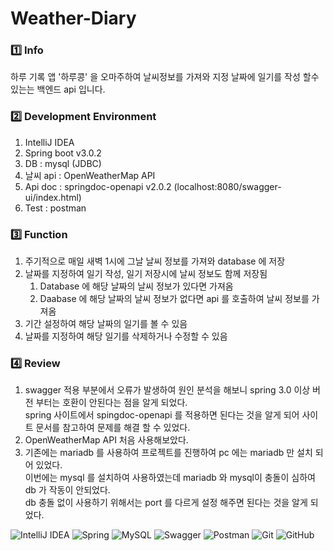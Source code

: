 # Weather-Diary

### 1️⃣ Info
하루 기록 앱 '하루콩' 을 오마주하여 날씨정보를 가져와 지정 날짜에 일기를 작성 할수 있는는 백엔드 api 입니다.

### 2️⃣ Development Environment
1. IntelliJ IDEA
2. Spring boot v3.0.2
3. DB : mysql (JDBC)
4. 날씨 api : OpenWeatherMap API
5. Api doc : springdoc-openapi v2.0.2 (localhost:8080/swagger-ui/index.html)
6. Test : postman

### 3️⃣ Function
1. 주기적으로 매일 새벽 1시에 그날 날씨 정보를 가져와 database 에 저장
2. 날짜를 지정하여 일기 작성, 일기 저장시에 날씨 정보도 함께 저장됨
    1. Database 에 해당 날짜의 날씨 정보가 있다면 가져옴
    2. Daabase 에 해당 날짜의 날씨 정보가 없다면 api 를 호출하여 날씨 정보를 가져옴
3. 기간 설정하여 해당 날짜의 일기를 볼 수 있음
4. 날짜를 지정하여 해당 일기를 삭제하거나 수정할 수 있음

### 4️⃣ Review
1. swagger 적용 부분에서 오류가 발생하여 원인 분석을 해보니 spring 3.0 이상 버전 부터는 호환이 안된다는 점을 알게 되었다.   
spring 사이트에서 spingdoc-openapi 를 적용하면 된다는 것을 알게 되어 사이트 문서를 참고하여 문제를 해결 할 수 있었다.
2. OpenWeatherMap API 처음 사용해보았다.
3. 기존에는 mariadb 를 사용하여 프로젝트를 진행하여 pc 에는 mariadb 만 설치 되어 있었다.     
이번에는 mysql 를 설치하여 사용하였는데 mariadb 와 mysql이 충돌이 심하여 db 가 작동이 안되었다.     
db 충돌 없이 사용하기 위해서는 port 를 다르게 설정 해주면 된다는 것을 알게 되었다.

![IntelliJ IDEA](https://img.shields.io/badge/IntelliJIDEA-000000.svg?style=for-the-badge&logo=intellij-idea&logoColor=white)
![Spring](https://img.shields.io/badge/spring-%236DB33F.svg?style=for-the-badge&logo=spring&logoColor=white)
![MySQL](https://img.shields.io/badge/mysql-%2300f.svg?style=for-the-badge&logo=mysql&logoColor=white)
![Swagger](https://img.shields.io/badge/-Swagger-%23Clojure?style=for-the-badge&logo=swagger&logoColor=white)
![Postman](https://img.shields.io/badge/Postman-FF6C37?style=for-the-badge&logo=postman&logoColor=white)
![Git](https://img.shields.io/badge/git-%23F05033.svg?style=for-the-badge&logo=git&logoColor=white)
![GitHub](https://img.shields.io/badge/github-%23121011.svg?style=for-the-badge&logo=github&logoColor=white)
